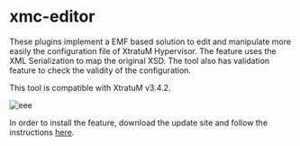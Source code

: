 # xmc-editor
These plugins implement a EMF based solution to edit and manipulate more easily the configuration file of XtratuM Hypervisor. The feature uses the XML Serialization to map the original XSD. The tool also has validation feature to check the validity of the configuration.

This tool is compatible with XtratuM v3.4.2.

![eee](sample.jpg "title") 

In order to install the feature, download the update site and follow the instructions [here](http://help.eclipse.org/mars/index.jsp?topic=/org.eclipse.platform.doc.user/tasks/tasks-127.htm "Instructions").
